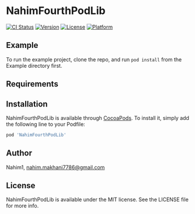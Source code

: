 # NahimFourthPodLib

[![CI Status](https://img.shields.io/travis/Nahim1/NahimFourthPodLib.svg?style=flat)](https://travis-ci.org/Nahim1/NahimFourthPodLib)
[![Version](https://img.shields.io/cocoapods/v/NahimFourthPodLib.svg?style=flat)](https://cocoapods.org/pods/NahimFourthPodLib)
[![License](https://img.shields.io/cocoapods/l/NahimFourthPodLib.svg?style=flat)](https://cocoapods.org/pods/NahimFourthPodLib)
[![Platform](https://img.shields.io/cocoapods/p/NahimFourthPodLib.svg?style=flat)](https://cocoapods.org/pods/NahimFourthPodLib)

## Example

To run the example project, clone the repo, and run `pod install` from the Example directory first.

## Requirements

## Installation

NahimFourthPodLib is available through [CocoaPods](https://cocoapods.org). To install
it, simply add the following line to your Podfile:

```ruby
pod 'NahimFourthPodLib'
```

## Author

Nahim1, nahim.makhani7786@gmail.com

## License

NahimFourthPodLib is available under the MIT license. See the LICENSE file for more info.
